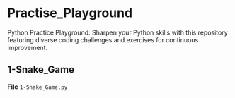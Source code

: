 # Practise_Playground

Python Practice Playground: Sharpen your Python skills with this repository featuring diverse coding challenges and exercises for continuous improvement.

## 1-Snake_Game
**File** `1-Snake_Game.py`
